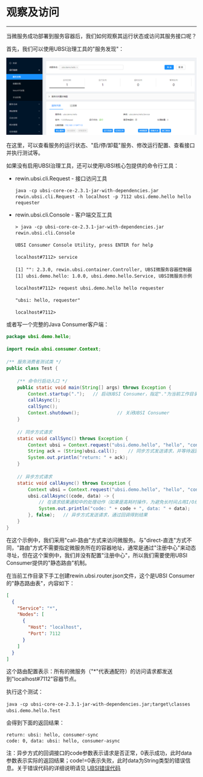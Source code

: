 # 观察及访问

---

当微服务成功部署到服务容器后，我们如何观察其运行状态或访问其服务接口呢？



首先，我们可以使用UBSI治理工具的"服务发现"：

![](discover.png)

在这里，可以查看服务的运行状态、"启/停/卸载"服务、修改运行配置、查看接口并执行测试等。



如果没有启用UBSI治理工具，还可以使用UBSI核心包提供的命令行工具：

- rewin.ubsi.cli.Request - 接口访问工具

  ```
  java -cp ubsi-core-ce-2.3.1-jar-with-dependencies.jar rewin.ubsi.cli.Request -h localhost -p 7112 ubsi.demo.hello hello requester
  ```

- rewin.ubsi.cli.Console - 客户端交互工具

  ```
  > java -cp ubsi-core-ce-2.3.1-jar-with-dependencies.jar rewin.ubsi.cli.Console
  
  UBSI Consumer Console Utility, press ENTER for help
  
  localhost#7112> service
  
  [1] "": 2.3.0, rewin.ubsi.container.Controller, UBSI微服务容器控制器
  [1] ubsi.demo.hello: 1.0.0, ubsi.demo.hello.Service, UBSI微服务示例
  
  localhost#7112> request ubsi.demo.hello hello requester
  
  "ubsi: hello, requester"
  
  localhost#7112>
  ```



或者写一个完整的Java Consumer客户端：

```java
package ubsi.demo.hello;

import rewin.ubsi.consumer.Context;

/** 服务消费者测试类 */
public class Test {

    /** 命令行启动入口 */
    public static void main(String[] args) throws Exception {
        Context.startup(".");   // 启动UBSI Consumer，指定"."为当前工作目录
        callAsync();
        callSync();
        Context.shutdown();              // 关闭UBSI Consumer
    }

    // 同步方式请求
    static void callSync() throws Exception {
        Context ubsi = Context.request("ubsi.demo.hello", "hello", "consumer-sync"); // 创建UBSI请求对象
        String ack = (String)ubsi.call();    // 同步方式发送请求，并等待返回结果
        System.out.println("return: " + ack);
    }

    // 异步方式请求
    static void callAsync() throws Exception {
        Context ubsi = Context.request("ubsi.demo.hello", "hello", "consumer-async"); // 创建UBSI请求对象
        ubsi.callAsync((code, data) -> {
            // 在请求结果通知中的处理动作（如果是高耗时操作，为避免长时间占用I/O线程，应启动单独线程处理）
            System.out.println("code: " + code + ", data: " + data);
        }, false);   // 异步方式发送请求，通过回调得到结果
    }
}
```

在这个示例中，我们采用"call-路由"方式来访问微服务。与"direct-直连"方式不同，"路由"方式不需要指定微服务所在的容器地址，通常是通过"注册中心"来动态寻址，但在这个案例中，我们并没有配置"注册中心"，所以我们需要使用UBSI Consumer提供的"静态路由"机制。

在当前工作目录下手工创建rewin.ubsi.router.json文件，这个是UBSI Consumer的"静态路由表"，内容如下：

```json
[
  {
    "Service": "*",
    "Nodes": [
      {
        "Host": "localhost",
        "Port": 7112
      }
    ]
  }
]
```

这个路由配置表示：所有的微服务（"*"代表通配符）的访问请求都发送到"localhost#7112"容器节点。



执行这个测试：

`java -cp ubsi-core-ce-2.3.1-jar-with-dependencies.jar;target\classes ubsi.demo.hello.Test`

会得到下面的返回结果：

```
return: ubsi: hello, consumer-sync
code: 0, data: ubsi: hello, consumer-async
```



注：异步方式的回调接口的code参数表示请求是否正常，0表示成功，此时data参数表示实际的返回结果；code!=0表示失败，此时data为String类型的错误信息。关于错误代码的详细说明请见 [UBSI错误代码](../appendix/error-code.md)

